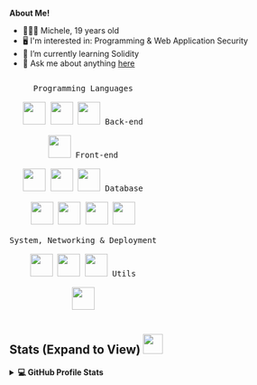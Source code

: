 **About Me!**

- 👨🏽‍💻 Michele, 19 years old
- 🖥️	I'm interested in: Programming & Web Application Security 
- 🌱 I’m currently learning Solidity
- 💬 Ask me about anything <a href="https://t.me/Michele0303">here</a>

<p style="display: inline-block;" align="center">
  <kbd>
    <kbd>Programming Languages</kbd>
    <br>
    <br>
    <img width="40px" src="https://cdn.jsdelivr.net/gh/devicons/devicon/icons/csharp/csharp-plain.svg" /> 
    <img width="40px" src="https://cdn.jsdelivr.net/gh/devicons/devicon/icons/python/python-plain.svg" /> 
    <img width="40px" src="https://cdn.jsdelivr.net/gh/devicons/devicon/icons/solidity/solidity-plain.svg" />
  </kbd>
  <kbd>
    <kbd>Back-end</kbd>
    <br>
    <br>
    <img width="40px" src="https://cdn.jsdelivr.net/gh/devicons/devicon/icons/dotnetcore/dotnetcore-original.svg" />
  </kbd>
  <kbd>
    <kbd>Front-end</kbd>
    <br>
    <br>
    <img width="40px" src="https://cdn.jsdelivr.net/gh/devicons/devicon/icons/html5/html5-original.svg" />  
    <img width="40px" src="https://cdn.jsdelivr.net/gh/devicons/devicon/icons/bootstrap/bootstrap-plain.svg" /> 
    <img width="40px" src="https://cdn.jsdelivr.net/gh/devicons/devicon/icons/angularjs/angularjs-plain.svg" />
  </kbd>
  <kbd>
    <kbd>Database</kbd>
    <br>
    <br>
    <img width="40px" src="https://cdn.jsdelivr.net/gh/devicons/devicon/icons/mysql/mysql-plain.svg" />
    <img width="40px" src="https://cdn.jsdelivr.net/gh/devicons/devicon/icons/microsoftsqlserver/microsoftsqlserver-plain.svg" />
    <img width="40px" src="https://cdn.jsdelivr.net/gh/devicons/devicon/icons/oracle/oracle-original.svg" />
    <img width="40px" src="https://cdn.jsdelivr.net/gh/devicons/devicon/icons/mongodb/mongodb-plain.svg" />
  </kbd>
  <br>
  <br>
   <kbd>
    <kbd>System, Networking & Deployment</kbd>
    <br>
    <br>
    <img width="40px" src="https://cdn.jsdelivr.net/gh/devicons/devicon/icons/linux/linux-original.svg" />
    <img width="40px" src="https://cdn.jsdelivr.net/gh/devicons/devicon/icons/git/git-plain.svg" />
    <img width="40px" src="https://cdn.jsdelivr.net/gh/devicons/devicon/icons/docker/docker-plain.svg" />
  </kbd>
  <kbd>
    <kbd>Utils</kbd>
    <br>
    <br>
    <img width="40px" src="https://cdn.jsdelivr.net/gh/devicons/devicon/icons/latex/latex-original.svg" />
  </kbd>
</p>

<h2> Stats (Expand to View) <img src = "https://i.pinimg.com/originals/65/c4/f4/65c4f452571be1261e9c623f7da488ac.gif" width = 35px> </h2>

<details> 
  <summary><b>💻 GitHub Profile Stats</b></summary>
  <br>
  <p align="center">
    <a href="https://github.com/michele0303"><img src="https://github-readme-stats.vercel.app/api?username=michele0303&show_icons=true&count_private=true&theme=ayu-mirage" height="192px"/></a>
  </p>
</details>


